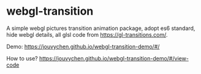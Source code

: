 # webgl-transition
A simple webgl pictures transition animation package, adopt es6 standard, hide webgl details, all glsl code from https://gl-transitions.com/.


Demo:
https://jouvychen.github.io/webgl-transition-demo/#/

How to use?
https://jouvychen.github.io/webgl-transition-demo/#/view-code